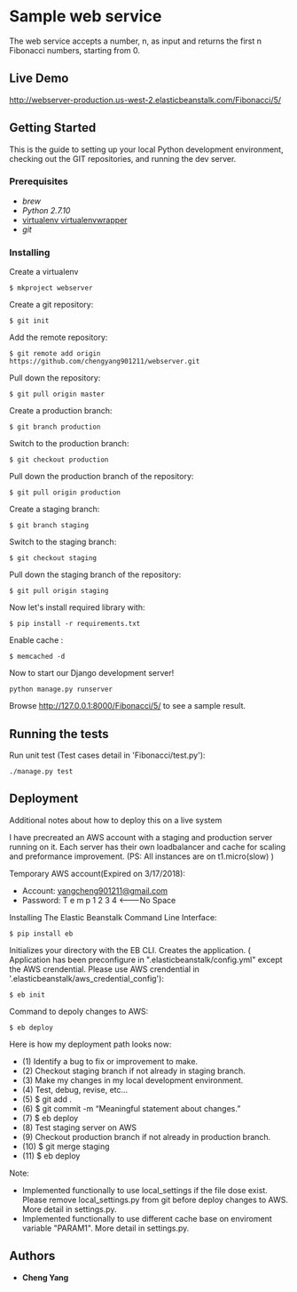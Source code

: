 # Sample web service

The web service accepts a number, n, as input and returns the first n Fibonacci numbers, starting from 0. 

## Live Demo
  http://webserver-production.us-west-2.elasticbeanstalk.com/Fibonacci/5/

## Getting Started

This is the guide to setting up your local Python development environment, checking out the GIT repositories, and running the dev server. 

### Prerequisites

* *brew*
* *Python 2.7.10*
* [virtualenv virtualenvwrapper](https://virtualenvwrapper.readthedocs.io/en/latest/install.html)
* *git*

### Installing

Create a virtualenv
```
$ mkproject webserver
```
Create a git repository: 
```
$ git init
```
Add the remote repository:
```
$ git remote add origin https://github.com/chengyang901211/webserver.git
```
Pull down the repository:
```
$ git pull origin master
```
Create a production branch: 
```
$ git branch production
```
Switch to the production branch: 
```
$ git checkout production
```
Pull down the production branch of the repository: 
```
$ git pull origin production
```
Create a staging branch: 
```
$ git branch staging
```
Switch to the staging branch: 
```
$ git checkout staging
```
Pull down the staging branch of the repository: 
```
$ git pull origin staging
```
Now let's install required library with: 
```
$ pip install -r requirements.txt
```
Enable cache :
```
$ memcached -d
```
Now to start our Django development server!
```
python manage.py runserver
``` 
Browse http://127.0.0.1:8000/Fibonacci/5/   to see a sample result.

## Running the tests

Run unit test (Test cases detail in 'Fibonacci/test.py'):

```
./manage.py test
```

## Deployment

Additional notes about how to deploy this on a live system

I have precreated an AWS account with a staging and production server running on it. Each server has their own loadbalancer and cache for scaling and preformance improvement. (PS: All instances are on t1.micro(slow) )

Temporary AWS account(Expired on 3/17/2018):
*  Account: yangcheng901211@gmail.com
*  Password: T e m p 1 2 3 4    <---No Space

Installing The Elastic Beanstalk Command Line Interface:
```
$ pip install eb
```
Initializes your directory with the EB CLI. Creates the application.  ( Application has been preconfigure in ".elasticbeanstalk/config.yml" except the AWS crendential. Please use AWS crendential in '.elasticbeanstalk/aws_credential_config'):
```
$ eb init
```
Command to depoly changes to AWS:
```
$ eb deploy
```
Here is how my deployment path looks now:
*   (1) Identify a bug to fix or improvement to make.
*   (2) Checkout staging branch if not already in staging branch.
*   (3) Make my changes in my local development environment.
*   (4) Test, debug, revise, etc… 
*   (5) $ git add .
*   (6) $ git commit -m “Meaningful statement about changes.”
*   (7) $ eb deploy
*   (8) Test staging server on AWS
*   (9) Checkout production branch if not already in production branch.
*   (10) $ git merge staging
*   (11) $ eb deploy

Note:
* Implemented functionally to use local_settings if the file dose exist. Please remove local_settings.py from git before deploy changes to AWS. More detail in settings.py.
* Implemented functionally to use different cache base on enviroment variable "PARAM1". More detail in settings.py.
  

## Authors

* **Cheng Yang**
